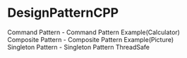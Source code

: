 # DesignPatternCPP
Command Pattern - Command Pattern Example(Calculator) <br>
Composite Pattern - Composite Pattern Example(Picture) <br>
Singleton Pattern - Singleton Pattern ThreadSafe <br>

